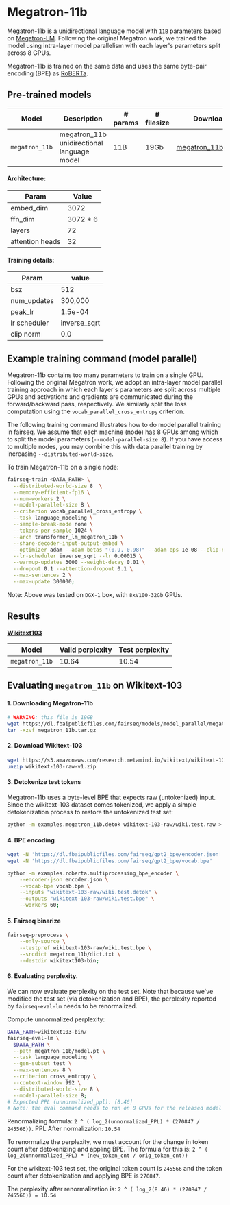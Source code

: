 # Megatron-11b

Megatron-11b is a unidirectional language model with `11B` parameters based on [Megatron-LM](https://arxiv.org/pdf/1909.08053.pdf). Following the original Megatron work, we trained the model using intra-layer model parallelism with each layer's parameters split across 8 GPUs.

Megatron-11b is trained on the same data and uses the same byte-pair encoding (BPE) as [RoBERTa](https://arxiv.org/pdf/1907.11692.pdf).

## Pre-trained models

Model | Description | # params | # filesize | Download
---|---|---|---|---
`megatron_11b` | megatron_11b unidirectional language model | 11B | 19Gb | [megatron_11b.tar.gz](https://dl.fbaipublicfiles.com/fairseq/models/model_parallel/megatron_11b.tar.gz)

#### Architecture:

Param | Value
---|---
embed_dim | 3072
ffn_dim | 3072 * 6
layers | 72
attention heads | 32

#### Training details:

Param | value
---|---
bsz | 512
num_updates | 300,000
peak_lr | 1.5e-04
lr scheduler | inverse_sqrt
clip norm | 0.0


## Example training command (model parallel)

Megatron-11b contains too many parameters to train on a single GPU. Following
the original Megatron work, we adopt an intra-layer model parallel training
approach in which each layer's parameters are split across multiple GPUs and
activations and gradients are communicated during the forward/backward pass,
respectively. We similarly split the loss computation using the
`vocab_parallel_cross_entropy` criterion.

The following training command illustrates how to do model parallel training in
fairseq. We assume that each machine (node) has 8 GPUs among which to split the
model parameters (`--model-parallel-size 8`). If you have access to multiple
nodes, you may combine this with data parallel training by increasing
`--distributed-world-size`.

To train Megatron-11b on a single node:


```bash
fairseq-train <DATA_PATH> \
  --distributed-world-size 8  \
  --memory-efficient-fp16 \
  --num-workers 2 \
  --model-parallel-size 8 \
  --criterion vocab_parallel_cross_entropy \
  --task language_modeling \
  --sample-break-mode none \
  --tokens-per-sample 1024 \
  --arch transformer_lm_megatron_11b \
  --share-decoder-input-output-embed \
  --optimizer adam --adam-betas "(0.9, 0.98)" --adam-eps 1e-08 --clip-norm 0.0 \
  --lr-scheduler inverse_sqrt --lr 0.00015 \
  --warmup-updates 3000 --weight-decay 0.01 \
  --dropout 0.1 --attention-dropout 0.1 \
  --max-sentences 2 \
  --max-update 300000;
```

Note: Above was tested on `DGX-1` box, with `8xV100-32Gb` GPUs.

## Results

**[Wikitext103](https://blog.einstein.ai/the-wikitext-long-term-dependency-language-modeling-dataset/)**

Model | Valid perplexity | Test perplexity
---|---|---
`megatron_11b` | 10.64 | 10.54


## Evaluating `megatron_11b` on Wikitext-103

#### 1. Downloading Megatron-11b
```bash
# WARNING: this file is 19GB
wget https://dl.fbaipublicfiles.com/fairseq/models/model_parallel/megatron_11b.tar.gz
tar -xzvf megatron_11b.tar.gz
```

#### 2. Download Wikitext-103
```bash
wget https://s3.amazonaws.com/research.metamind.io/wikitext/wikitext-103-raw-v1.zip
unzip wikitext-103-raw-v1.zip
```

#### 3. Detokenize test tokens
Megatron-11b uses a byte-level BPE that expects raw (untokenized) input. Since
the wikitext-103 dataset comes tokenized, we apply a simple detokenization
process to restore the untokenized test set:

```bash
python -m examples.megatron_11b.detok wikitext-103-raw/wiki.test.raw > wikitext-103-raw/wiki.test.detok
```

#### 4. BPE encoding
```bash
wget -N 'https://dl.fbaipublicfiles.com/fairseq/gpt2_bpe/encoder.json'
wget -N 'https://dl.fbaipublicfiles.com/fairseq/gpt2_bpe/vocab.bpe'

python -m examples.roberta.multiprocessing_bpe_encoder \
    --encoder-json encoder.json \
    --vocab-bpe vocab.bpe \
    --inputs "wikitext-103-raw/wiki.test.detok" \
    --outputs "wikitext-103-raw/wiki.test.bpe" \
    --workers 60;
```

#### 5. Fairseq binarize
```bash
fairseq-preprocess \
    --only-source \
    --testpref wikitext-103-raw/wiki.test.bpe \
    --srcdict megatron_11b/dict.txt \
    --destdir wikitext103-bin;
```

#### 6. Evaluating perplexity.
We can now evaluate perplexity on the test set. Note that because we've modified
the test set (via detokenization and BPE), the perplexity reported by
`fairseq-eval-lm` needs to be renormalized.

Compute unnormalized perplexity:

```bash
DATA_PATH=wikitext103-bin/
fairseq-eval-lm \
  $DATA_PATH \
  --path megatron_11b/model.pt \
  --task language_modeling \
  --gen-subset test \
  --max-sentences 8 \
  --criterion cross_entropy \
  --context-window 992 \
  --distributed-world-size 8 \
  --model-parallel-size 8;
# Expected PPL (unnormalized_ppl): [8.46]
# Note: the eval command needs to run on 8 GPUs for the released model
```
Renormalizing formula:  `2 ^ ( log_2(unnormalized_PPL) * (270847 / 245566))`.
PPL After normalization: `10.54`

To renormalize the perplexity, we must account for the change in token count
after detokenizing and appling BPE. The formula for this is:
`2 ^ ( log_2(unnormalized_PPL) * (new_token_cnt / orig_token_cnt))`

For the wikitext-103 test set, the original token count is `245566` and the
token count after detokenization and applying BPE is `270847`.

The perplexity after renormalization is:
`2 ^ ( log_2(8.46) * (270847 / 245566)) = 10.54`
